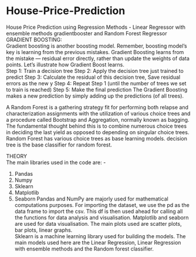 # House-Price-Prediction
House Price Prediction using Regression Methods - Linear Regressor with ensemble methods gradientbooster and Random Forest Regressor <br> 
GRADIENT BOOSTING: <br>
Gradient boosting is another boosting model. Remember, boosting model’s key is learning from the previous mistakes.
Gradient Boosting learns from the mistake — residual error directly, rather than update the weights of data points.
Let’s illustrate how Gradient Boost learns.<br>
Step 1: Train a decision tree
Step 2: Apply the decision tree just trained to predict
Step 3: Calculate the residual of this decision tree, Save residual errors as the new y
Step 4: Repeat Step 1 (until the number of trees we set to train is reached)
Step 5: Make the final prediction
The Gradient Boosting makes a new prediction by simply adding up the predictions (of all trees).
 <br>

A Random Forest is a gathering strategy fit for performing both relapse and characterization assignments with the utilization of various choice trees and a procedure called Bootstrap and Aggregation, normally known as bagging. The fundamental thought behind this is to combine numerous choice trees in deciding the last yield as opposed to depending on singular choice trees. 
Random Forest has various choice trees as base learning models. decision tree is the base classifier for random forest. <br>

THEORY <br>
The main libraries used in the code are: - <br>
1.	Pandas
2.	Numpy
3.	Sklearn 
4.	Matplotlib
5.	Seaborn 
Pandas and NumPy are majorly used for mathematical computations purposes. For importing the dataset, we use the pd as the data frame to import the csv. This df is then used ahead for calling all the functions for data analysis and visualisation. Matplotlib and seaborn are used for data visualisation. The main plots used are scatter plots, bar plots, linear graphs. <br>
Sklearn is a machine learning library used for building the models. The main models used here are the Linear Regression, Linear Regression with ensemble methods and the Random forest classifier. <br>


